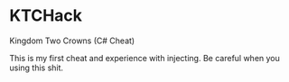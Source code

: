 # KTCHack
Kingdom Two Crowns (C# Cheat)


This is my first cheat and experience with injecting. Be careful when you using this shit.
